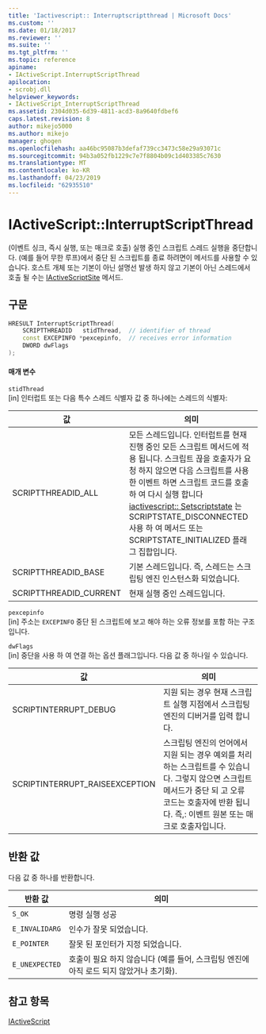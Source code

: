 ```yaml
---
title: 'Iactivescript:: Interruptscriptthread | Microsoft Docs'
ms.custom: ''
ms.date: 01/18/2017
ms.reviewer: ''
ms.suite: ''
ms.tgt_pltfrm: ''
ms.topic: reference
apiname:
- IActiveScript.InterruptScriptThread
apilocation:
- scrobj.dll
helpviewer_keywords:
- IActiveScript_InterruptScriptThread
ms.assetid: 2304d035-6d39-4811-acd3-8a9640fdbef6
caps.latest.revision: 8
author: mikejo5000
ms.author: mikejo
manager: ghogen
ms.openlocfilehash: aa46bc95087b3defaf739cc3473c58e29a93071c
ms.sourcegitcommit: 94b3a052fb1229c7e7f8804b09c1d403385c7630
ms.translationtype: MT
ms.contentlocale: ko-KR
ms.lasthandoff: 04/23/2019
ms.locfileid: "62935510"
---
```

# <a name="iactivescriptinterruptscriptthread"></a>IActiveScript::InterruptScriptThread
(이벤트 싱크, 즉시 실행, 또는 매크로 호출) 실행 중인 스크립트 스레드 실행을 중단합니다. (예를 들어 무한 루프)에서 중단 된 스크립트를 종료 하려면이 메서드를 사용할 수 있습니다. 호스트 개체 또는 기본이 아닌 설명선 발생 하지 않고 기본이 아닌 스레드에서 호출 될 수는 [IActiveScriptSite](../../winscript/reference/iactivescriptsite.md) 메서드.  
  
## <a name="syntax"></a>구문  
  
```cpp
HRESULT InterruptScriptThread(  
    SCRIPTTHREADID   stidThread,  // identifier of thread  
    const EXCEPINFO *pexcepinfo,  // receives error information  
    DWORD dwFlags  
);  
```  
  
#### <a name="parameters"></a>매개 변수  
 `stidThread`  
 [in] 인터럽트 또는 다음 특수 스레드 식별자 값 중 하나에는 스레드의 식별자:  
  
|값|의미|  
|-----------|-------------|  
|SCRIPTTHREADID_ALL|모든 스레드입니다. 인터럽트를 현재 진행 중인 모든 스크립트 메서드에 적용 됩니다. 스크립트 끊을 호출자가 요청 하지 않으면 다음 스크립트를 사용한 이벤트 하면 스크립트 코드를 호출 하 여 다시 실행 합니다 [iactivescript:: Setscriptstate](../../winscript/reference/iactivescript-setscriptstate.md) 는 SCRIPTSTATE_DISCONNECTED 사용 하 여 메서드 또는 SCRIPTSTATE_INITIALIZED 플래그 집합입니다.|  
|SCRIPTTHREADID_BASE|기본 스레드입니다. 즉, 스레드는 스크립팅 엔진 인스턴스화 되었습니다.|  
|SCRIPTTHREADID_CURRENT|현재 실행 중인 스레드입니다.|  
  
 `pexcepinfo`  
 [in] 주소는 `EXCEPINFO` 중단 된 스크립트에 보고 해야 하는 오류 정보를 포함 하는 구조입니다.  
  
 `dwFlags`  
 [in] 중단을 사용 하 여 연결 하는 옵션 플래그입니다. 다음 값 중 하나일 수 있습니다.  
  
|값|의미|  
|-----------|-------------|  
|SCRIPTINTERRUPT_DEBUG|지원 되는 경우 현재 스크립트 실행 지점에서 스크립팅 엔진의 디버거를 입력 합니다.|  
|SCRIPTINTERRUPT_RAISEEXCEPTION|스크립팅 엔진의 언어에서 지원 되는 경우 예외를 처리 하는 스크립트를 수 있습니다. 그렇지 않으면 스크립트 메서드가 중단 되 고 오류 코드는 호출자에 반환 됩니다. 즉,: 이벤트 원본 또는 매크로 호출자입니다.|  
  
## <a name="return-value"></a>반환 값  
 다음 값 중 하나를 반환합니다.  
  
|반환 값|의미|  
|------------------|-------------|  
|`S_OK`|명령 실행 성공|  
|`E_INVALIDARG`|인수가 잘못 되었습니다.|  
|`E_POINTER`|잘못 된 포인터가 지정 되었습니다.|  
|`E_UNEXPECTED`|호출이 필요 하지 않습니다 (예를 들어, 스크립팅 엔진에 아직 로드 되지 않았거나 초기화).|  
  
## <a name="see-also"></a>참고 항목  
 [IActiveScript](../../winscript/reference/iactivescript.md)